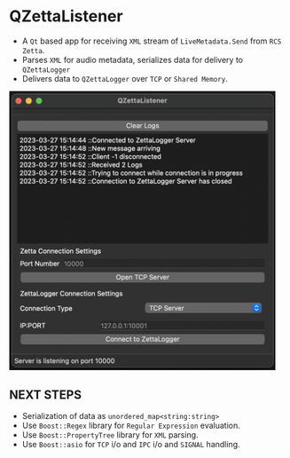 # QZettaListener
* A `Qt` based app for receiving `XML` stream of `LiveMetadata.Send` from `RCS Zetta`.
* Parses `XML` for audio metadata, serializes data for delivery to `QZettaLogger`
* Delivers data to `QZettaLogger` over `TCP` or `Shared Memory`.

<img src = "QZettaListener.png" width = 480>

## NEXT STEPS
* Serialization of data as `unordered_map<string:string>`
* Use `Boost::Regex` library for `Regular Expression` evaluation.
* Use `Boost::PropertyTree` library for `XML` parsing.
* Use `Boost::asio` for `TCP` i/o and `IPC` i/o and `SIGNAL` handling.
 

